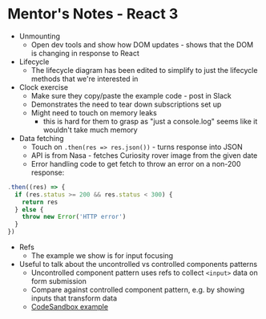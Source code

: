 # Mentor's Notes - React 3

- Unmounting
  - Open dev tools and show how DOM updates - shows that the DOM is changing in response to React
- Lifecycle
  - The lifecycle diagram has been edited to simplify to just the lifecycle methods that we're interested in
- Clock exercise
  - Make sure they copy/paste the example code - post in Slack
  - Demonstrates the need to tear down subscriptions set up
  - Might need to touch on memory leaks
    - this is hard for them to grasp as "just a console.log" seems like it wouldn't take much memory
- Data fetching
  - Touch on `.then(res => res.json())` - turns response into JSON
  - API is from Nasa - fetches Curiosity rover image from the given date
  - Error handling code to get fetch to throw an error on a non-200 response:

```js
.then((res) => {
  if (res.status >= 200 && res.status < 300) {
    return res
  } else {
    throw new Error('HTTP error')
  }
})
```

- Refs
  - The example we show is for input focusing
- Useful to talk about the uncontrolled vs controlled components patterns
  - Uncontrolled component pattern uses refs to collect `<input>` data on form submission
  - Compare against controlled component pattern, e.g. by showing inputs that transform data
  - [CodeSandbox example](https://codesandbox.io/s/n53127o16p)
